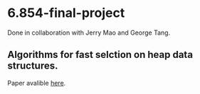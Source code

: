 # 6.854-final-project
 
 Done in collaboration with Jerry Mao and George Tang.
 
 ## Algorithms for fast selction on heap data structures.
 
 Paper avalible [here](paper.pdf).
